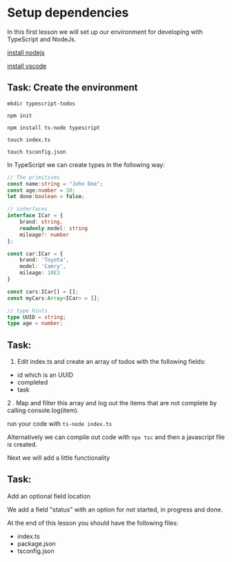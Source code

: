 # Setup dependencies

In this first lesson we will set up our environment for developing with TypeScript and NodeJs. 

[install nodejs](https://nodejs.org/en/)

[install vscode](https://code.visualstudio.com/)

## Task: Create the environment
```mkdir typescript-todos```

```npm init```

```npm install ts-node typescript```

```touch index.ts```

```touch tsconfig.json```

In TypeScript we can create types in the following way:


```typescript
// The primitives
const name:string = "John Doe";
const age:number = 30;
let done:boolean = false;

// interfaces
interface ICar = { 
    brand: string, 
    readonly model: string
    mileage?: number
};

const car:ICar = {
    brand: 'Toyota',
    model: 'Camry',
    mileage: 10E3
}

const cars:ICar[] = [];
const myCars:Array<ICar> = [];

// type hints
type UUID = string;
type age = number;

```

## Task: 

1. Edit index.ts and create an array of todos with the following fields:
* id which is an UUID
* completed
* task

2 . Map and filter this array and log out the items that are not complete by calling console.log(item). 

run your code with `ts-node index.ts`

Alternatively we can compile out code with `npx tsc` and then a javascript file is created.

Next we will add a little functionality

## Task:

Add an optional field location

We add a field "status" with an option for not started, in progress and done.

At the end of this lesson you should have the following files:
* index.ts
* package.json
* tsconfig.json

